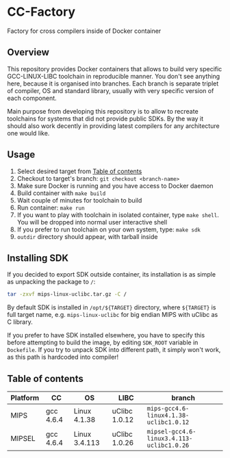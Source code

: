 # CC-Factory

Factory for cross compilers inside of Docker container

## Overview

This repository provides Docker containers that allows to build very specific
GCC-LINUX-LIBC toolchain in reproducible manner. You don't see anything here,
because it is organised into branches. Each branch is separate triplet of
compiler, OS and standard library, usually with very specific version of each
component.

Main purpose from developing this repository is to allow to recreate toolchains
for systems that did not provide public SDKs. By the way it should also work
decently in providing latest compilers for any architecture one would like.

## Usage

1. Select desired target from [Table of contents](#table-of-contents)
2. Checkout to target's branch: `git checkout <branch-name>`
3. Make sure Docker is running and you have access to Docker daemon
4. Build container with `make build`
5. Wait couple of minutes for toolchain to build
6. Run container: `make run`
7. If you want to play with toolchain in isolated container, type `make shell`.
   You will be dropped into normal user interactive shell
8. If you prefer to run toolchain on your own system, type: `make sdk`
9. `outdir` directory should appear, with tarball inside

## Installing SDK

If you decided to export SDK outside container, its installation is as simple as
unpacking the package to `/`:

```sh
tar -zxvf mips-linux-uclibc.tar.gz -C /
```

By default SDK is installed in `/opt/${TARGET}` directory, where `${TARGET}` is
full target name, e.g. `mips-linux-uclibc` for big endian MIPS with uClibc as C
library.

If you prefer to have SDK installed elsewhere, you have to specify this before
attempting to build the image, by editing `SDK_ROOT` variable in `Dockefile`. If
you try to unpack SDK into different path, it simply won't work, as this path is
hardcoded into compiler!

## Table of contents

Platform | CC        | OS            | LIBC          | branch
---------|-----------|---------------|---------------|-------------------------------------------
MIPS     | gcc 4.6.4 | Linux 4.1.38  | uClibc 1.0.12 | `mips-gcc4.6-linux4.1.38-uclibc1.0.12`
MIPSEL   | gcc 4.6.4 | Linux 3.4.113 | uClibc 1.0.26 | `mipsel-gcc4.6-linux3.4.113-uclibc1.0.26`
